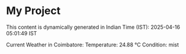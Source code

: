 # My Project

This content is dynamically generated in Indian Time (IST): 2025-04-16 05:01:49 IST


Current Weather in Coimbatore:
Temperature: 24.88 °C
Condition: mist
